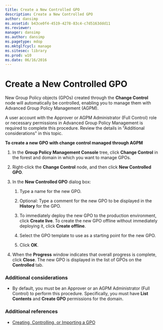 ```yaml
---
title: Create a New Controlled GPO
description: Create a New Controlled GPO
author: dansimp
ms.assetid: b43ce0f4-4519-4278-83c4-c7d5163ddd11
ms.reviewer: 
manager: dansimp
ms.author: dansimp
ms.pagetype: mdop
ms.mktglfcycl: manage
ms.sitesec: library
ms.prod: w10
ms.date: 06/16/2016
---
```



# Create a New Controlled GPO


New Group Policy objects (GPOs) created through the **Change Control** node will automatically be controlled, enabling you to manage them with Advanced Group Policy Management (AGPM).

A user account with the Approver or AGPM Administrator (Full Control) role or necessary permissions in Advanced Group Policy Management is required to complete this procedure. Review the details in "Additional considerations" in this topic.

**To create a new GPO with change control managed through AGPM**

1.  In the **Group Policy Management Console** tree, click **Change Control** in the forest and domain in which you want to manage GPOs.

2.  Right-click the **Change Control** node, and then click **New Controlled GPO**.

3.  In the **New Controlled GPO** dialog box:

    1.  Type a name for the new GPO.

    2.  Optional: Type a comment for the new GPO to be displayed in the **History** for the GPO.

    3.  To immediately deploy the new GPO to the production environment, click **Create live**. To create the new GPO offline without immediately deploying it, click **Create offline**.

    4.  Select the GPO template to use as a starting point for the new GPO.

    5.  Click **OK**.

4.  When the **Progress** window indicates that overall progress is complete, click **Close**. The new GPO is displayed in the list of GPOs on the **Controlled** tab.

### Additional considerations

-   By default, you must be an Approver or an AGPM Administrator (Full Control) to perform this procedure. Specifically, you must have **List Contents** and **Create GPO** permissions for the domain.

### Additional references

-   [Creating, Controlling, or Importing a GPO](creating-controlling-or-importing-a-gpo-approver.md)

 

 





